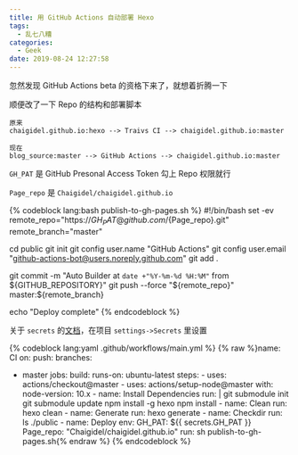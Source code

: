 ```yaml
---
title: 用 GitHub Actions 自动部署 Hexo
tags:
  - 乱七八糟
categories:
  - Geek
date: 2019-08-24 12:27:58
---
```


忽然发现 GitHub Actions beta 的资格下来了，就想着折腾一下

顺便改了一下 Repo 的结构和部署脚本

<!-- more -->

```plain
原来
chaigidel.github.io:hexo --> Traivs CI --> chaigidel.github.io:master

现在
blog_source:master --> GitHub Actions --> chaigidel.github.io:master
```

`GH_PAT` 是 GitHub Presonal Access Token 勾上 Repo 权限就行

`Page_repo` 是 `Chaigidel/chaigidel.github.io`

{% codeblock lang:bash publish-to-gh-pages.sh %}
#!/bin/bash
set -ev
remote_repo="https://${GH_PAT}@github.com/${Page_repo}.git"
remote_branch="master"

cd public
git init
git config user.name "GitHub Actions"
git config user.email "github-actions-bot@users.noreply.github.com"
git add .

git commit -m "Auto Builder at `date +"%Y-%m-%d %H:%M"` from ${GITHUB_REPOSITORY}"
git push --force "${remote_repo}" master:${remote_branch}

echo "Deploy complete"
{% endcodeblock %}

关于 `secrets` 的[文档](https://help.github.com/en/articles/virtual-environments-for-github-actions#creating-and-using-secrets-encrypted-variables)，在项目 `settings->Secrets` 里设置

{% codeblock lang:yaml .github/workflows/main.yml %}
{% raw %}name: CI
on:
  push:
   branches:
   - master
jobs:
  build:
    runs-on: ubuntu-latest
    steps:
    - uses: actions/checkout@master
    - uses: actions/setup-node@master
      with:
        node-version: 10.x 
    - name: Install Dependencies
      run: |
        git submodule init
        git submodule update
        npm install -g hexo
        npm install
    - name: Clean
      run: hexo clean
    - name: Generate
      run: hexo generate
    - name: Checkdir
      run: ls ./public
    - name: Deploy
      env:
        GH_PAT: ${{ secrets.GH_PAT }}
        Page_repo: "Chaigidel/chaigidel.github.io"
      run: sh publish-to-gh-pages.sh{% endraw %}
{% endcodeblock %}

